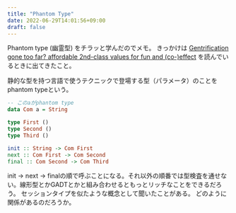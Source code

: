 ```yaml
---
title: "Phantom Type"
date: 2022-06-29T14:01:56+09:00
draft: false
---
```


Phantom type (幽霊型) をチラッと学んだのでメモ。
きっかけは [Gentrification gone too far? affordable 2nd-class values for fun and (co-)effect](https://dl.acm.org/doi/10.1145/3022671.2984009) を読んでいるときに出てきたこと。

静的な型を持つ言語で使うテクニックで登場する型（パラメータ）のことをphantom typeという。

```haskell
-- このaがphantom type
data Com a = String

type First ()
type Second ()
type Third ()

init :: String -> Com First 
next :: Com First -> Com Second
final :: Com Second -> Com Third
```

init -> next -> finalの順で呼ぶことになる。それ以外の順番では型検査を通せない。線形型とかGADTとかと組み合わせるともっとリッチなことをできるだろう。
セッションタイプを似たような概念として聞いたことがある。
どのように関係があるのだろうか。
